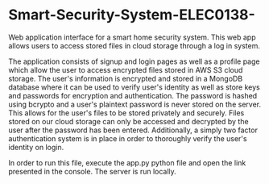 # Smart-Security-System-ELEC0138-
Web application interface for a smart home security system. This web app allows users to access stored files in cloud storage through a log in system.

The application consists of signup and login pages as well as a profile page which allow the user to access encrypted files stored in AWS S3 cloud storage. The user's information is encrypted and stored in a MongoDB database where it can be used to verify user's identity as well as store keys and passwords for encryption and authentication. The password is hashed using bcrypto and a user's plaintext password is never stored on the server. This allows for the user's files to be stored privately and securely. Files stored on our cloud storage can only be accessed and decrypted by the user after the password has been entered. Additionally, a simply two factor authentication system is in place in order to thoroughly verify the user's identity on login. 

In order to run this file, execute the app.py python file and open the link presented in the console. The server is run locally.
